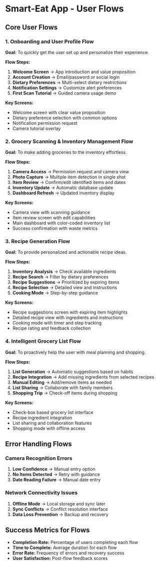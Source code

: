 # Smart-Eat App - User Flows

## Core User Flows

### 1. Onboarding and User Profile Flow
**Goal:** To quickly get the user set up and personalize their experience.

**Flow Steps:**
1. **Welcome Screen** → App introduction and value proposition
2. **Account Creation** → Email/password or social login
3. **Dietary Preferences** → Multi-select dietary restrictions
4. **Notification Settings** → Customize alert preferences
5. **First Scan Tutorial** → Guided camera usage demo

**Key Screens:**
- Welcome screen with clear value proposition
- Dietary preference selection with common options
- Notification permission request
- Camera tutorial overlay

### 2. Grocery Scanning & Inventory Management Flow
**Goal:** To make adding groceries to the inventory effortless.

**Flow Steps:**
1. **Camera Access** → Permission request and camera view
2. **Photo Capture** → Multiple item detection in single shot
3. **Item Review** → Confirm/edit identified items and dates
4. **Inventory Update** → Automatic database update
5. **Dashboard Refresh** → Updated inventory display

**Key Screens:**
- Camera view with scanning guidance
- Item review screen with edit capabilities
- Main dashboard with color-coded inventory list
- Success confirmation with waste metrics

### 3. Recipe Generation Flow
**Goal:** To provide personalized and actionable recipe ideas.

**Flow Steps:**
1. **Inventory Analysis** → Check available ingredients
2. **Recipe Search** → Filter by dietary preferences
3. **Recipe Suggestions** → Prioritized by expiring items
4. **Recipe Selection** → Detailed view and instructions
5. **Cooking Mode** → Step-by-step guidance

**Key Screens:**
- Recipe suggestions screen with expiring item highlights
- Detailed recipe view with ingredients and instructions
- Cooking mode with timer and step tracking
- Recipe rating and feedback collection

### 4. Intelligent Grocery List Flow
**Goal:** To proactively help the user with meal planning and shopping.

**Flow Steps:**
1. **List Generation** → Automatic suggestions based on habits
2. **Recipe Integration** → Add missing ingredients from selected recipes
3. **Manual Editing** → Add/remove items as needed
4. **List Sharing** → Collaborate with family members
5. **Shopping Trip** → Check-off items during shopping

**Key Screens:**
- Check-box based grocery list interface
- Recipe ingredient integration
- List sharing and collaboration features
- Shopping mode with offline access

## Error Handling Flows

### Camera Recognition Errors
1. **Low Confidence** → Manual entry option
2. **No Items Detected** → Retry with guidance
3. **Date Reading Failure** → Manual date entry

### Network Connectivity Issues
1. **Offline Mode** → Local storage and sync later
2. **Sync Conflicts** → Conflict resolution interface
3. **Data Loss Prevention** → Backup and recovery

## Success Metrics for Flows
- **Completion Rate:** Percentage of users completing each flow
- **Time to Complete:** Average duration for each flow
- **Error Rate:** Frequency of errors and recovery success
- **User Satisfaction:** Post-flow feedback scores 